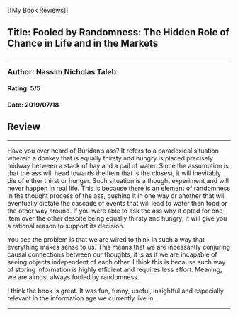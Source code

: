 [[My Book Reviews]]

 
 ## Title: Fooled by Randomness: The Hidden Role of Chance in Life and in the Markets
 ---
 ### Author: Nassim Nicholas Taleb
 #### Rating: 5/5
 #### Date: 2019/07/18


 ## Review
 ---
 Have you ever heard of Buridan’s ass? It refers to a paradoxical situation wherein a donkey that is equally thirsty and hungry is placed precisely midway between a stack of hay and a pail of water. Since the assumption is that the ass will head towards the item that is the closest, it will inevitably die of either thirst or hunger. Such situation is a thought experiment and will never happen in real life. This is because there is an element of randomness in the thought process of the ass, pushing it in one way or another that will eventually dictate the cascade of events that will lead to water then food or the other way around. If you were able to ask the ass why it opted for one item over the other despite being equally thirsty and hungry, it will give you a rational reason to support its decision.  
  
You see the problem is that we are wired to think in such a way that everything makes sense to us. This means that we are incessantly conjuring causal connections between our thoughts, it is as if we are incapable of seeing objects independent of each other. I think this is because such way of storing information is highly efficient and requires less effort. Meaning, we are almost always fooled by randomness.  
  
I think the book is great. It was fun, funny, useful, insightful and especially relevant in the information age we currently live in.



 ---
 